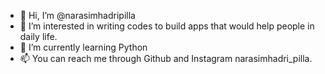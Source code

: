 - 👋 Hi, I’m @narasimhadripilla
- 👀 I’m interested in writing codes to build apps that would help people in daily life.
- 🌱 I’m currently learning Python
- 📫 You can reach me through Github and Instagram narasimhadri_pilla.

